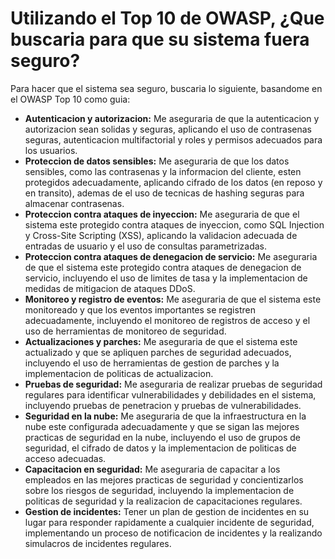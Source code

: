 # Utilizando el Top 10 de OWASP, ¿Que buscaria para que su sistema fuera seguro?

Para hacer que el sistema sea seguro, buscaria lo siguiente, basandome en el OWASP Top 10 como guia:

 - **Autenticacion y autorizacion:** Me aseguraria de que la autenticacion y autorizacion sean solidas y seguras, aplicando el uso de contrasenas seguras, autenticacion multifactorial y roles y permisos adecuados para los usuarios.
 -  **Proteccion de datos sensibles:** Me aseguraria de que los datos sensibles, como las contrasenas y la informacion del cliente, esten protegidos adecuadamente, aplicando cifrado de los datos (en reposo y en transito), ademas de el uso de tecnicas de hashing seguras para almacenar contrasenas.
 -  **Proteccion contra ataques de inyeccion:** Me aseguraria de que el sistema este protegido contra ataques de inyeccion, como SQL Injection y Cross-Site Scripting (XSS), aplicando la validacion adecuada de entradas de usuario y el uso de consultas parametrizadas.
 -  **Proteccion contra ataques de denegacion de servicio:** Me aseguraria de que el sistema este protegido contra ataques de denegacion de servicio, incluyendo el uso de limites de tasa y la implementacion de medidas de mitigacion de ataques DDoS.
 -  **Monitoreo y registro de eventos:** Me aseguraria de que el sistema este monitoreado y que los eventos importantes se registren adecuadamente, incluyendo el monitoreo de registros de acceso y el uso de herramientas de monitoreo de seguridad.
 -  **Actualizaciones y parches:** Me aseguraria de que el sistema este actualizado y que se apliquen parches de seguridad adecuados, incluyendo el uso de herramientas de gestion de parches y la implementacion de politicas de actualizacion.
 -  **Pruebas de seguridad:** Me aseguraria de realizar pruebas de seguridad regulares para identificar vulnerabilidades y debilidades en el sistema,  incluyendo pruebas de penetracion y pruebas de vulnerabilidades.
 -  **Seguridad en la nube:** Me aseguraria de que la infraestructura en la nube este configurada adecuadamente y que se sigan las mejores practicas de seguridad en la nube, incluyendo el uso de grupos de seguridad, el cifrado de datos y la implementacion de politicas de acceso adecuadas.
 -  **Capacitacion en seguridad:** Me aseguraria de capacitar a los empleados en las mejores practicas de seguridad y concientizarlos sobre los riesgos de seguridad, incluyendo la implementacion de politicas de seguridad y la realizacion de capacitaciones regulares.
 -  **Gestion de incidentes:** Tener un plan de gestion de incidentes en su lugar para responder rapidamente a cualquier incidente de seguridad, implementando un proceso de notificacion de incidentes y la realizando simulacros de incidentes regulares.